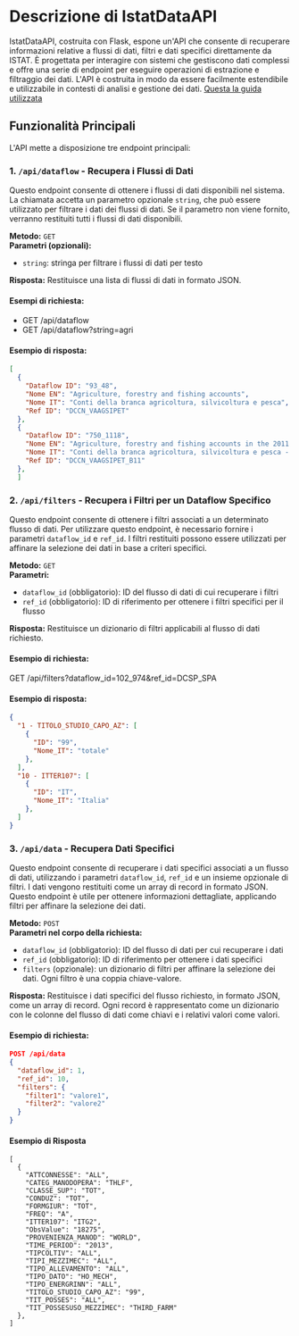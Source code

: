 # Descrizione di IstatDataAPI

IstatDataAPI, costruita con Flask, espone un'API che consente di recuperare informazioni relative a flussi di dati, filtri e dati specifici direttamente da ISTAT. È progettata per interagire con sistemi che gestiscono dati complessi e offre una serie di endpoint per eseguire operazioni di estrazione e filtraggio dei dati. L'API è costruita in modo da essere facilmente estendibile e utilizzabile in contesti di analisi e gestione dei dati.
[Questa la guida utilizzata](https://ondata.github.io/guida-api-istat/)

## Funzionalità Principali

L'API mette a disposizione tre endpoint principali:

### 1. `/api/dataflow` - Recupera i Flussi di Dati
Questo endpoint consente di ottenere i flussi di dati disponibili nel sistema. La chiamata accetta un parametro opzionale `string`, che può essere utilizzato per filtrare i dati dei flussi di dati. Se il parametro non viene fornito, verranno restituiti tutti i flussi di dati disponibili.

**Metodo:** `GET`  
**Parametri (opzionali):**
- `string`: stringa per filtrare i flussi di dati per testo

**Risposta:**
Restituisce una lista di flussi di dati in formato JSON.

#### Esempi di richiesta:
- GET /api/dataflow
- GET /api/dataflow?string=agri


#### Esempio di risposta:
```json
[
  {
    "Dataflow ID": "93_48",
    "Nome EN": "Agriculture, forestry and fishing accounts",
    "Nome IT": "Conti della branca agricoltura, silvicoltura e pesca",
    "Ref ID": "DCCN_VAAGSIPET"
  },
  {
    "Dataflow ID": "750_1118",
    "Nome EN": "Agriculture, forestry and fishing accounts in the 2011 version",
    "Nome IT": "Conti della branca agricoltura, silvicoltura e pesca - versione 2011",
    "Ref ID": "DCCN_VAAGSIPET_B11"
  },
  ]
```



### 2. `/api/filters` - Recupera i Filtri per un Dataflow Specifico

Questo endpoint consente di ottenere i filtri associati a un determinato flusso di dati. Per utilizzare questo endpoint, è necessario fornire i parametri `dataflow_id` e `ref_id`. I filtri restituiti possono essere utilizzati per affinare la selezione dei dati in base a criteri specifici.

**Metodo:** `GET`  
**Parametri:**
- `dataflow_id` (obbligatorio): ID del flusso di dati di cui recuperare i filtri
- `ref_id` (obbligatorio): ID di riferimento per ottenere i filtri specifici per il flusso

**Risposta:**
Restituisce un dizionario di filtri applicabili al flusso di dati richiesto.

#### Esempio di richiesta:
GET /api/filters?dataflow_id=102_974&ref_id=DCSP_SPA


#### Esempio di risposta:
```json
{
  "1 - TITOLO_STUDIO_CAPO_AZ": [
    {
      "ID": "99",
      "Nome_IT": "totale"
    },
  ],
  "10 - ITTER107": [
    {
      "ID": "IT",
      "Nome_IT": "Italia"
    },
  ]
}
```


### 3. `/api/data` - Recupera Dati Specifici

Questo endpoint consente di recuperare i dati specifici associati a un flusso di dati, utilizzando i parametri `dataflow_id`, `ref_id` e un insieme opzionale di filtri. I dati vengono restituiti come un array di record in formato JSON. Questo endpoint è utile per ottenere informazioni dettagliate, applicando filtri per affinare la selezione dei dati.

**Metodo:** `POST`  
**Parametri nel corpo della richiesta:**
- `dataflow_id` (obbligatorio): ID del flusso di dati per cui recuperare i dati
- `ref_id` (obbligatorio): ID di riferimento per ottenere i dati specifici
- `filters` (opzionale): un dizionario di filtri per affinare la selezione dei dati. Ogni filtro è una coppia chiave-valore.

**Risposta:**
Restituisce i dati specifici del flusso richiesto, in formato JSON, come un array di record. Ogni record è rappresentato come un dizionario con le colonne del flusso di dati come chiavi e i relativi valori come valori.

#### Esempio di richiesta:
```json
POST /api/data
{
  "dataflow_id": 1,
  "ref_id": 10,
  "filters": {
    "filter1": "valore1",
    "filter2": "valore2"
  }
}
```

#### Esempio di Risposta
```
[  
  {
    "ATTCONNESSE": "ALL",
    "CATEG_MANODOPERA": "THLF",
    "CLASSE_SUP": "TOT",
    "CONDUZ": "TOT",
    "FORMGIUR": "TOT",
    "FREQ": "A",
    "ITTER107": "ITG2",
    "ObsValue": "18275",
    "PROVENIENZA_MANOD": "WORLD",
    "TIME_PERIOD": "2013",
    "TIPCOLTIV": "ALL",
    "TIPI_MEZZIMEC": "ALL",
    "TIPO_ALLEVAMENTO": "ALL",
    "TIPO_DATO": "HO_MECH",
    "TIPO_ENERGRINN": "ALL",
    "TITOLO_STUDIO_CAPO_AZ": "99",
    "TIT_POSSES": "ALL",
    "TIT_POSSESUSO_MEZZIMEC": "THIRD_FARM"
  },
]
```
